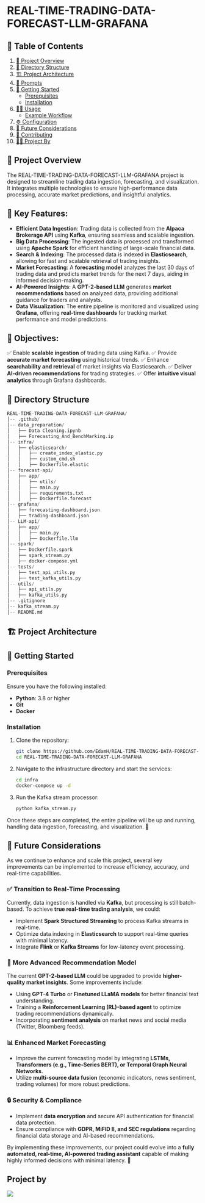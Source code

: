 # REAL-TIME-TRADING-DATA-FORECAST-LLM-GRAFANA

## 📑 Table of Contents
1. [📌 Project Overview](#-project-overview)
2. [📁 Directory Structure](#-directory-structure)
3. [🏗️ Project Architecture](#-project-architecture)
4. [📜 Prompts](#-prompts)
5. [🚀 Getting Started](#-getting-started)
   - [Prerequisites](#prerequisites)
   - [Installation](#installation)
6. [🧑‍💻 Usage](#-usage)
   - [Example Workflow](#example-workflow)
7. [⚙️ Configuration](#-configuration)
8. [🔮 Future Considerations](#-future-considerations)
9. [🤝 Contributing](#-contributing)
10. [👨‍💻 Project By](#-project-by)

## 📌 Project Overview
The REAL-TIME-TRADING-DATA-FORECAST-LLM-GRAFANA project is designed to streamline trading data ingestion, forecasting, and visualization. It integrates multiple technologies to ensure high-performance data processing, accurate market predictions, and insightful analytics.

## 🔹 Key Features:
- **Efficient Data Ingestion**: Trading data is collected from the **Alpaca Brokerage API** using **Kafka**, ensuring seamless and scalable ingestion.
- **Big Data Processing**: The ingested data is processed and transformed using **Apache Spark** for efficient handling of large-scale financial data.
- **Search & Indexing**: The processed data is indexed in **Elasticsearch**, allowing for fast and scalable retrieval of trading insights.
- **Market Forecasting**: A **forecasting model** analyzes the last 30 days of trading data and predicts market trends for the next 7 days, aiding in informed decision-making.
- **AI-Powered Insights**: A **GPT-2-based LLM** generates **market recommendations** based on analyzed data, providing additional guidance for traders and analysts.
- **Data Visualization**: The entire pipeline is monitored and visualized using **Grafana**, offering **real-time dashboards** for tracking market performance and model predictions.

## 🎯 Objectives:
✅ Enable **scalable ingestion** of trading data using Kafka.
✅ Provide **accurate market forecasting** using historical trends.
✅ Enhance **searchability and retrieval** of market insights via Elasticsearch.
✅ Deliver **AI-driven recommendations** for trading strategies.
✅ Offer **intuitive visual analytics** through Grafana dashboards.

## 📁 Directory Structure
```python
REAL-TIME-TRADING-DATA-FORECAST-LLM-GRAFANA/
│-- .github/                      
│-- data_preparation/                
│   ├── Data Cleaning.ipynb         
│   ├── Forecasting_And_BenchMarking.ip  
│-- infra/                          
│   ├── elasticsearch/            
│   │   ├── create_index_elastic.py  
│   │   ├── custom_cmd.sh  
│   │   ├── Dockerfile.elastic  
│-- forecast-api/                    
│   ├── app/                          
│   │   ├── utils/                 
│   │   ├── main.py  
│   │   ├── requirements.txt  
│   │   ├── Dockerfile.forecast  
│-- grafana/                         
│   ├── forecasting-dashboard.json  
│   ├── trading-dashboard.json  
│-- LLM-api/                        
│   ├── app/  
│   │   ├── main.py  
│   │   ├── Dockerfile.llm  
│-- spark/                          
│   ├── Dockerfile.spark  
│   ├── spark_stream.py  
│   ├── docker-compose.yml  
│-- tests/                           
│   ├── test_api_utils.py  
│   ├── test_kafka_utils.py  
│-- utils/                           
│   ├── api_utils.py  
│   ├── kafka_utils.py  
│-- .gitignore  
│-- kafka_stream.py  
│-- README.md  
```

## 🏗️ Project Architecture

## 🚀 Getting Started

### Prerequisites

Ensure you have the following installed:

- **Python**: 3.8 or higher  
- **Git**  
- **Docker**  

### Installation

1. Clone the repository:  
   ```bash
   git clone https://github.com/EdamH/REAL-TIME-TRADING-DATA-FORECAST-LLM-GRAFANA.git
   cd REAL-TIME-TRADING-DATA-FORECAST-LLM-GRAFANA
   ```
2. Navigate to the infrastructure directory and start the services:  
    ```bash 
    cd infra
    docker-compose up -d
    ```
3. Run the Kafka stream processor:  
    ```bash 
    python kafka_stream.py

    ```
Once these steps are completed, the entire pipeline will be up and running, handling data ingestion, forecasting, and visualization. 🚀


## 🔮 Future Considerations

As we continue to enhance and scale this project, several key improvements can be implemented to increase efficiency, accuracy, and real-time capabilities.

### ✅ Transition to Real-Time Processing  
Currently, data ingestion is handled via **Kafka**, but processing is still batch-based. To achieve **true real-time trading analysis**, we could:  
- Implement **Spark Structured Streaming** to process Kafka streams in real-time.  
- Optimize data indexing in **Elasticsearch** to support real-time queries with minimal latency.  
- Integrate **Flink** or **Kafka Streams** for low-latency event processing.

### 🤖 More Advanced Recommendation Model  
The current **GPT-2-based LLM** could be upgraded to provide **higher-quality market insights**. Some improvements include:  
- Using **GPT-4 Turbo** or **Finetuned LLaMA models** for better financial text understanding.  
- Training a **Reinforcement Learning (RL)-based agent** to optimize trading recommendations dynamically.  
- Incorporating **sentiment analysis** on market news and social media (Twitter, Bloomberg feeds).

### 📊 Enhanced Market Forecasting  
- Improve the current forecasting model by integrating **LSTMs, Transformers (e.g., Time-Series BERT), or Temporal Graph Neural Networks**.  
- Utilize **multi-source data fusion** (economic indicators, news sentiment, trading volumes) for more robust predictions.  

### 🔒 Security & Compliance  
- Implement **data encryption** and secure API authentication for financial data protection.  
- Ensure compliance with **GDPR, MiFID II, and SEC regulations** regarding financial data storage and AI-based recommendations.  

By implementing these improvements, our project could evolve into a **fully automated, real-time, AI-powered trading assistant** capable of making highly informed decisions with minimal latency. 🚀  

## Project by
<a href="https://https://github.com/EdamH/REAL-TIME-TRADING-DATA-FORECAST-LLM-GRAFANA/graphs/contributors">
    <img src="https://contrib.rocks/image?repo=EdamH/REAL-TIME-TRADING-DATA-FORECAST-LLM-GRAFANA" />
</a>